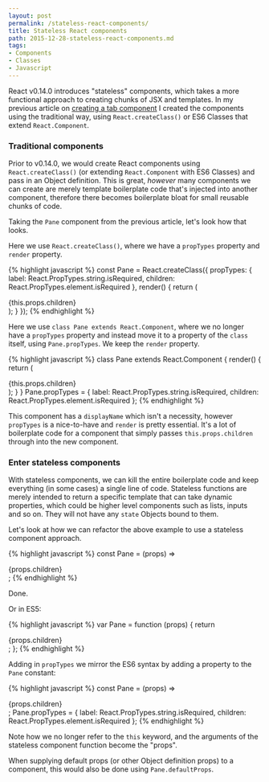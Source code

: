 ```yaml
---
layout: post
permalink: /stateless-react-components/
title: Stateless React components
path: 2015-12-28-stateless-react-components.md
tags:
- Components
- Classes
- Javascript
---
```


React v0.14.0 introduces "stateless" components, which takes a more functional approach to creating chunks of JSX and templates. In my previous article on [creating a tab component](/creating-a-tabs-component-with-react) I created the components using the traditional way, using `React.createClass()` or ES6 Classes that extend `React.Component`.

### Traditional components

Prior to v0.14.0, we would create React components using `React.createClass()` (or extending `React.Component` with ES6 Classes) and pass in an Object definition. This is great, _however_ many components we can create are merely template boilerplate code that's injected into another component, therefore there becomes boilerplate bloat for small reusable chunks of code.

Taking the `Pane` component from the previous article, let's look how that looks.

Here we use `React.createClass()`, where we have a `propTypes` property and `render` property.

{% highlight javascript %}
const Pane = React.createClass({
  propTypes: {
    label: React.PropTypes.string.isRequired,
    children: React.PropTypes.element.isRequired
  },
  render() {
    return (
      <div>
        {this.props.children}
      </div>
    );
  }
});
{% endhighlight %}

Here we use `class Pane extends React.Component`, where we no longer have a `propTypes` property and instead move it to a property of the `class` itself, using `Pane.propTypes`. We keep the `render` property.

{% highlight javascript %}
class Pane extends React.Component {
  render() {
    return (
      <div>
        {this.props.children}
      </div>
    );
  }
}
Pane.propTypes = {
  label: React.PropTypes.string.isRequired,
  children: React.PropTypes.element.isRequired
};
{% endhighlight %}

This component has a `displayName` which isn't a necessity, however `propTypes` is a nice-to-have and `render` is pretty essential. It's a lot of boilerplate code for a component that simply passes `this.props.children` through into the new component.

### Enter stateless components

With stateless components, we can kill the entire boilerplate code and keep everything (in some cases) a single line of code. Stateless functions are merely intended to return a specific template that can take dynamic properties, which could be higher level components such as lists, inputs and so on. They will not have any `state` Objects bound to them.

Let's look at how we can refactor the above example to use a stateless component approach.

{% highlight javascript %}
const Pane = (props) => <div>{props.children}</div>;
{% endhighlight %}

Done.

Or in ES5:

{% highlight javascript %}
var Pane = function (props) {
  return <div>{props.children}</div>;
};
{% endhighlight %}

Adding in `propTypes` we mirror the ES6 syntax by adding a property to the `Pane` constant:

{% highlight javascript %}
const Pane = (props) => <div>{props.children}</div>;
Pane.propTypes = {
  label: React.PropTypes.string.isRequired,
  children: React.PropTypes.element.isRequired
};
{% endhighlight %}

Note how we no longer refer to the `this` keyword, and the arguments of the stateless component function become the "props".

When supplying default props (or other Object definition props) to a component, this would also be done using `Pane.defaultProps`.
